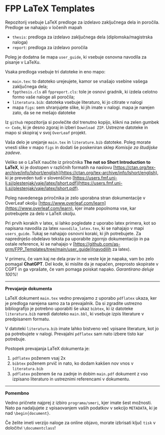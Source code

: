 # FPP LaTeX Templates

Repozitorij vsebuje LaTeX predloge za izdelavo zaključnega dela in poročila. Predloge se nahajajo v ločenih mapah

 - ```thesis```: predloga za izdelavo zaključnega dela (diplomska/magistrska naloga)
 - ```report```: predloga za izdelavo poročila

 Poleg je dodatna še mapa ```user_guide```, ki vsebuje osnovna navodila za pisanje v LaTeXu.

 Vsaka predloga vsebuje tri datoteke in eno mapo:

 - ```main.tex```: to datoteko urejeujete, kamor se vnašajo vsebine vašega zaključnega dela;
 - ```fppthesis.cls``` ali ```fppreport.cls```: tole je osnovi gradnik, ki izdela celotno formo vaše naloge ali poročila;
 - ```literatura.bib```: datoteka vsebuje literaturo, ki jo citirate v nalogi
 - mapa ```figs```: sem shranjujete slike, ki jih imate v nalogi. mapa je narejen zato, da se ne mešajo datoteke

Iz ```github``` repozitorija si povlečite dol trenutno kopijo, klikni na zelen gumbek ```<> Code```, ki je desno zgoraj in izberi ```Download ZIP```. Ustrezne datoteke in mapo si skopiraj v svoj ```OverLeaf``` projekt.

Vaša delo je urejanje ```main.tex``` in ```literature.bib``` datoteke. Poleg morate vnesti slike v mapo ```figs``` in dodati še poskeniran sklep *Komisije za študijske zadeve*.

Veliko se o LaTeX naučite iz priročnika **The not so Short Introduction to LaTeX**, ki je dostopen v različnih formatih na naslovu [https://ctan.org/tex-archive/info/lshort/english](https://ctan.org/tex-archive/info/lshort/english),
ki je preveden tudi v slovenščino [https://users.fmf.uni-lj.si/plestenjak/vaje/latex/lshort.pdf](https://users.fmf.uni-lj.si/plestenjak/vaje/latex/lshort.pdf).

Poleg navedenega priročnika je zelo uporabna stran dokumentacije v OverLeaf okolju [https://www.overleaf.com/learn](https://www.overleaf.com/learn), kjer imate popolnoma vse, kar potrebujete za delo v LaTeX okolju.

Pri prvih korakih v latex, si lahko pogledate z uporabo latex primera, kot so napisana navodila za latex ```navodila_latex.tex```, ki se nahajajo v mapi ```users_guide```. Tukaj se nahajajo osnovni koraki, ki jih potrebujete. Za naprednješo obdelavo teksta pa uporabite zgornjo dokumentacijo in pa ostale reference, ki se nahajajo v [https://github.com/as-grm/FPP_Templates/tree/main/user_guide](navodilih za latex).

V primeru, če vam kaj ne dela prav in ne veste kje je napaka, vam bo zelo pomagal **ChatGPT**. Del kode, ki mislite da je napačen, preprosto skopirate v CGPT in ga vprašate, če vam pomaga poiskat napako. *Garantirano deluje 100\%*!


<hr>

**Prevajanje dokumenta**

LaTeX dokument ```main.tex``` vedno prevajamo z uporabo ```pdflatex``` ukaza, ker je predloga narejena samo za ta prevajalnik. Da si zgradite ustrezno bibliografijo je potrebno uporabiti še ukaz ```bibtex```, ki iz datoteke ```literatura.bib``` naredi datoteko ```main.bbl```, ki vsebuje izpis literature v predpisanem formatu.

V datoteki ```literatura.bib``` imate lahko bistveno več vpisane literature, kot jo pa potrebujete v nalogi. Prevajalni ```pdflatex``` sam nato izbere tisto kar potrebuje.

Postopek prevajanja LaTeX dokumenta je:
 1. ```pdflatex``` poženem vsaj 2x
 2. ```bibtex``` poženem prvič in nato, ko dodam kakšen nov vnos v ```literatura.bib```
 3. ```pdflatex``` poženem še na zadnje in dobim ```main.pdf``` dokument z vso izpisano literaturo in ustreznimi referencami v dokumentu.


<hr>

**Pomembno**

Vedno pričnete najprej z izbiro ```programa/smeri```, kjer imate šest možnosti. Nato pa nadaljujete z vpisaovanjem vaših podatkov v sekcijo ```METADATA```, ki je nad ```\begin{document}```.

Če želite imeti verzijo naloge za online objavo, morate izbrisati ključ ```tisk``` v določitvi ```\documentclass```!
